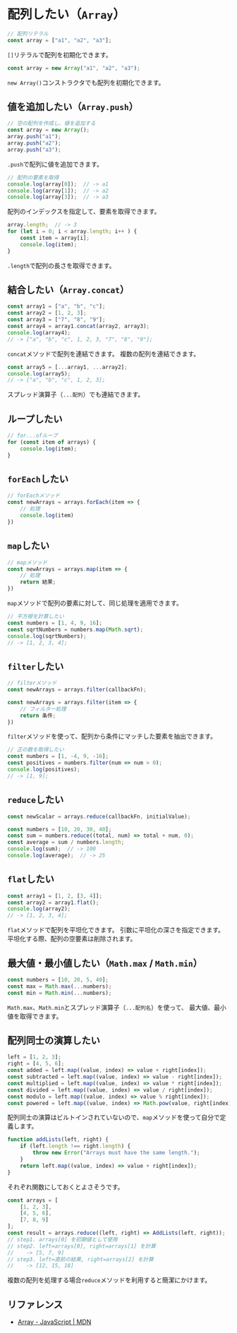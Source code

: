 # 配列したい（`Array`）

```js
// 配列リテラル
const array = ["a1", "a2", "a3"];
```

`[]`リテラルで配列を初期化できます。

```js
const array = new Array("a1", "a2", "a3");
```

`new Array()`コンストラクタでも配列を初期化できます。

## 値を追加したい（`Array.push`）

```js
// 空の配列を作成し、値を追加する
const array = new Array();
array.push("a1");
array.push("a2");
array.push("a3");
```

`.push`で配列に値を追加できます。

```js
// 配列の要素を取得
console.log(array[0]);  // -> a1
console.log(array[1]);  // -> a2
console.log(array[3]);  // -> a3
```

配列のインデックスを指定して、要素を取得できます。

```js
array.length;  // -> 3
for (let i = 0; i < array.length; i++ ) {
    const item = array[i];
    console.log(item);
}
```

`.length`で配列の長さを取得できます。

## 結合したい（`Array.concat`）

```js
const array1 = ["a", "b", "c"];
const array2 = [1, 2, 3];
const array3 = ["7", "8", "9"];
const array4 = array1.concat(array2, array3);
console.log(array4);
// -> ["a", "b", "c", 1, 2, 3, "7", "8", "9"];
```

`concat`メソッドで配列を連結できます。
複数の配列を連結できます。

```js
const array5 = [...array1, ...array2];
console.log(array5);
// -> ["a", "b", "c", 1, 2, 3];
```

スプレッド演算子（`...配列`）でも連結できます。

## ループしたい

```js
// for...ofループ
for (const item of arrays) {
    console.log(item);
}
```

## `forEach`したい

```js
// forEachメソッド
const newArrays = arrays.forEach(item => {
    // 処理
    console.log(item)
})
```

## `map`したい

```js
// mapメソッド
const newArrays = arrays.map(item => {
    // 処理
    return 結果;
})
```

`map`メソッドで配列の要素に対して、同じ処理を適用できます。

```js
// 平方根を計算したい
const numbers = [1, 4, 9, 16];
const sqrtNumbers = numbers.map(Math.sqrt);
console.log(sqrtNumbers);
// -> [1, 2, 3, 4];
```

## `filter`したい

```js
// filterメソッド
const newArrays = arrays.filter(callbackFn);

const newArrays = arrays.filter(item => {
    // フィルター処理
    return 条件;
})
```

`filter`メソッドを使って、配列から条件にマッチした要素を抽出できます。

```js
// 正の数を取得したい
const numbers = [1, -4, 9, -16];
const positives = numbers.filter(num => num > 0);
console.log(positives);
// -> [1, 9];
```

## `reduce`したい

```js
const newScalar = arrays.reduce(callbackFn, initialValue);
```

```js
const numbers = [10, 20, 30, 40];
const sum = numbers.reduce((total, num) => total + num, 0);
const average = sum / numbers.length;
console.log(sum);  // -> 100
console.log(average);  // -> 25
```

## `flat`したい

```js
const array1 = [1, 2, [3, 4]];
const array2 = array1.flat();
console.log(array2);
// -> [1, 2, 3, 4];
```

`flat`メソッドで配列を平坦化できます。
引数に平坦化の深さを指定できます。
平坦化する際、配列の空要素は削除されます。

## 最大値・最小値したい（`Math.max` / `Math.min`）

```js
const numbers = [10, 20, 5, 40];
const max = Math.max(...numbers);
const min = Math.min(...numbers);
```

`Math.max`、`Math.min`とスプレッド演算子（`...配列名`）を使って、
最大値、最小値を取得できます。

## 配列同士の演算したい

```js
left = [1, 2, 3];
right = [4, 5, 6];
const added = left.map((value, index) => value + right[index]);
const subtracted = left.map((value, index) => value - right[index]);
const multiplied = left.map((value, index) => value * right[index]);
const divided = left.map((value, index) => value / right[index]);
const modulo = left.map((value, index) => value % right[index]);
const powered = left.map((value, index) => Math.pow(value, right[index]));
```

配列同士の演算はビルトインされていないので、`map`メソッドを使って自分で定義します。

```js
function addLists(left, right) {
    if (left.length !== right.length) {
        throw new Error("Arrays must have the same length.");
    }
    return left.map((value, index) => value + right[index]);
}
```

それぞれ関数にしておくとよさそうです。

```js
const arrays = [
    [1, 2, 3],
    [4, 5, 6],
    [7, 8, 9]
];
const result = arrays.reduce((left, right) => AddLists(left, right));
// step1. arrays[0] を初期値として使用
// step2. left=arrays[0], right=arrays[1] を計算
//    -> [5, 7, 9]
// step3. left=直前の結果, right=arrays[2] を計算
//    -> [12, 15, 18]
```

複数の配列を処理する場合`reduce`メソッドを利用すると簡潔にかけます。

## リファレンス

- [Array - JavaScript | MDN](https://developer.mozilla.org/ja/docs/Web/JavaScript/Reference/Global_Objects/Array)

